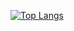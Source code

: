 [![Top Langs](https://github-readme-stats.vercel.app/api/top-langs/?username=iZyCorp&langs_count=10&layout=compact&theme=radical&show_icons=true)](https://github.com/anuraghazra/github-readme-stats)
